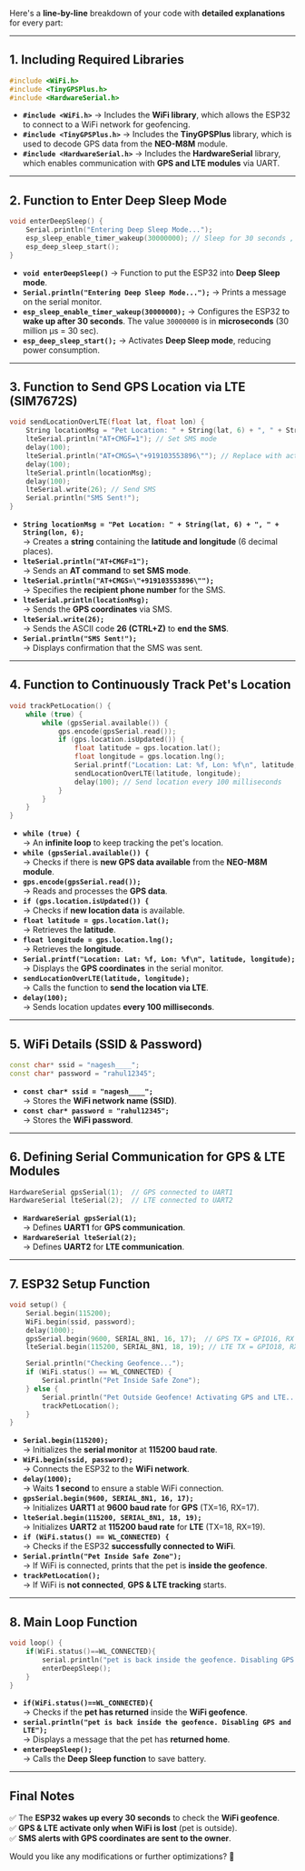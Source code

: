 Here's a **line-by-line** breakdown of your code with **detailed explanations** for every part:

---

## **1. Including Required Libraries**
```cpp
#include <WiFi.h>
#include <TinyGPSPlus.h>
#include <HardwareSerial.h>
```
- **`#include <WiFi.h>`** → Includes the **WiFi library**, which allows the ESP32 to connect to a WiFi network for geofencing.
- **`#include <TinyGPSPlus.h>`** → Includes the **TinyGPSPlus** library, which is used to decode GPS data from the **NEO-M8M** module.
- **`#include <HardwareSerial.h>`** → Includes the **HardwareSerial** library, which enables communication with **GPS and LTE modules** via UART.

---

## **2. Function to Enter Deep Sleep Mode**
```cpp
void enterDeepSleep() {
    Serial.println("Entering Deep Sleep Mode...");
    esp_sleep_enable_timer_wakeup(30000000); // Sleep for 30 seconds , taking value in micro secs
    esp_deep_sleep_start();
}
```
- **`void enterDeepSleep()`** → Function to put the ESP32 into **Deep Sleep mode**.
- **`Serial.println("Entering Deep Sleep Mode...");`** → Prints a message on the serial monitor.
- **`esp_sleep_enable_timer_wakeup(30000000);`** → Configures the ESP32 to **wake up after 30 seconds**. The value `30000000` is in **microseconds** (30 million µs = 30 sec).
- **`esp_deep_sleep_start();`** → Activates **Deep Sleep mode**, reducing power consumption.

---

## **3. Function to Send GPS Location via LTE (SIM7672S)**
```cpp
void sendLocationOverLTE(float lat, float lon) {
    String locationMsg = "Pet Location: " + String(lat, 6) + ", " + String(lon, 6);
    lteSerial.println("AT+CMGF=1"); // Set SMS mode
    delay(100);
    lteSerial.println("AT+CMGS=\"+919103553896\""); // Replace with actual mobile number
    delay(100);
    lteSerial.println(locationMsg);
    delay(100);
    lteSerial.write(26); // Send SMS
    Serial.println("SMS Sent!");
} 
```
- **`String locationMsg = "Pet Location: " + String(lat, 6) + ", " + String(lon, 6);`**  
  → Creates a **string** containing the **latitude and longitude** (6 decimal places).
- **`lteSerial.println("AT+CMGF=1");`**  
  → Sends an **AT command** to **set SMS mode**.
- **`lteSerial.println("AT+CMGS=\"+919103553896\"");`**  
  → Specifies the **recipient phone number** for the SMS.
- **`lteSerial.println(locationMsg);`**  
  → Sends the **GPS coordinates** via SMS.
- **`lteSerial.write(26);`**  
  → Sends the ASCII code **26 (CTRL+Z)** to **end the SMS**.
- **`Serial.println("SMS Sent!");`**  
  → Displays confirmation that the SMS was sent.

---

## **4. Function to Continuously Track Pet's Location**
```cpp
void trackPetLocation() {
    while (true) {
        while (gpsSerial.available()) {
            gps.encode(gpsSerial.read());
            if (gps.location.isUpdated()) {
                float latitude = gps.location.lat();
                float longitude = gps.location.lng();
                Serial.printf("Location: Lat: %f, Lon: %f\n", latitude, longitude);
                sendLocationOverLTE(latitude, longitude);
                delay(100); // Send location every 100 milliseconds
            }
        }
    }
}
```
- **`while (true) {`**  
  → An **infinite loop** to keep tracking the pet's location.
- **`while (gpsSerial.available()) {`**  
  → Checks if there is **new GPS data available** from the **NEO-M8M module**.
- **`gps.encode(gpsSerial.read());`**  
  → Reads and processes the **GPS data**.
- **`if (gps.location.isUpdated()) {`**  
  → Checks if **new location data** is available.
- **`float latitude = gps.location.lat();`**  
  → Retrieves the **latitude**.
- **`float longitude = gps.location.lng();`**  
  → Retrieves the **longitude**.
- **`Serial.printf("Location: Lat: %f, Lon: %f\n", latitude, longitude);`**  
  → Displays the **GPS coordinates** in the serial monitor.
- **`sendLocationOverLTE(latitude, longitude);`**  
  → Calls the function to **send the location via LTE**.
- **`delay(100);`**  
  → Sends location updates **every 100 milliseconds**.

---

## **5. WiFi Details (SSID & Password)**
```cpp
const char* ssid = "nagesh____";
const char* password = "rahul12345";
```
- **`const char* ssid = "nagesh____";`**  
  → Stores the **WiFi network name (SSID)**.
- **`const char* password = "rahul12345";`**  
  → Stores the **WiFi password**.

---

## **6. Defining Serial Communication for GPS & LTE Modules**
```cpp
HardwareSerial gpsSerial(1);  // GPS connected to UART1
HardwareSerial lteSerial(2);  // LTE connected to UART2
```
- **`HardwareSerial gpsSerial(1);`**  
  → Defines **UART1** for **GPS communication**.
- **`HardwareSerial lteSerial(2);`**  
  → Defines **UART2** for **LTE communication**.

---

## **7. ESP32 Setup Function**
```cpp
void setup() {
    Serial.begin(115200);
    WiFi.begin(ssid, password);
    delay(1000);
    gpsSerial.begin(9600, SERIAL_8N1, 16, 17);  // GPS TX = GPIO16, RX = GPIO17
    lteSerial.begin(115200, SERIAL_8N1, 18, 19); // LTE TX = GPIO18, RX = GPIO19

    Serial.println("Checking Geofence...");
    if (WiFi.status() == WL_CONNECTED) {
        Serial.println("Pet Inside Safe Zone");
    } else {
        Serial.println("Pet Outside Geofence! Activating GPS and LTE...");
        trackPetLocation();
    }
}
```
- **`Serial.begin(115200);`**  
  → Initializes the **serial monitor** at **115200 baud rate**.
- **`WiFi.begin(ssid, password);`**  
  → Connects the ESP32 to the **WiFi network**.
- **`delay(1000);`**  
  → Waits **1 second** to ensure a stable WiFi connection.
- **`gpsSerial.begin(9600, SERIAL_8N1, 16, 17);`**  
  → Initializes **UART1** at **9600 baud rate** for **GPS** (TX=16, RX=17).
- **`lteSerial.begin(115200, SERIAL_8N1, 18, 19);`**  
  → Initializes **UART2** at **115200 baud rate** for **LTE** (TX=18, RX=19).
- **`if (WiFi.status() == WL_CONNECTED) {`**  
  → Checks if the ESP32 **successfully connected to WiFi**.
- **`Serial.println("Pet Inside Safe Zone");`**  
  → If WiFi is connected, prints that the pet is **inside the geofence**.
- **`trackPetLocation();`**  
  → If WiFi is **not connected**, **GPS & LTE tracking** starts.

---

## **8. Main Loop Function**
```cpp
void loop() {
    if(WiFi.status()==WL_CONNECTED){
        serial.println("pet is back inside the geofence. Disabling GPS and LTE");
        enterDeepSleep(); 
    }
}
```
- **`if(WiFi.status()==WL_CONNECTED){`**  
  → Checks if the **pet has returned** inside the **WiFi geofence**.
- **`serial.println("pet is back inside the geofence. Disabling GPS and LTE");`**  
  → Displays a message that the pet has **returned home**.
- **`enterDeepSleep();`**  
  → Calls the **Deep Sleep function** to save battery.

---

## **Final Notes**
✅ The **ESP32 wakes up every 30 seconds** to check the **WiFi geofence**.  
✅ **GPS & LTE activate only when WiFi is lost** (pet is outside).  
✅ **SMS alerts with GPS coordinates are sent to the owner**.  

Would you like any modifications or further optimizations? 🚀
